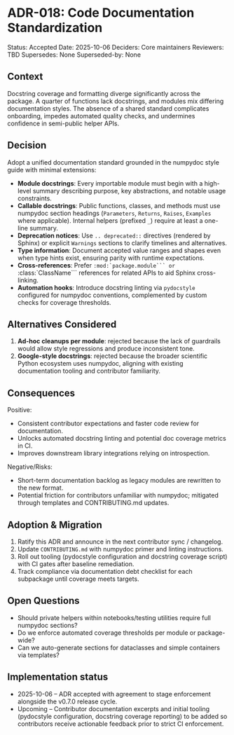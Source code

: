 # ADR-018: Code Documentation Standardization

Status: Accepted
Date: 2025-10-06
Deciders: Core maintainers
Reviewers: TBD
Supersedes: None
Superseded-by: None

## Context

Docstring coverage and formatting diverge significantly across the package. A quarter of
functions lack docstrings, and modules mix differing documentation styles. The absence of a
shared standard complicates onboarding, impedes automated quality checks, and undermines
confidence in semi-public helper APIs.

## Decision

Adopt a unified documentation standard grounded in the numpydoc style guide with minimal
extensions:

- **Module docstrings**: Every importable module must begin with a high-level summary
  describing purpose, key abstractions, and notable usage constraints.
- **Callable docstrings**: Public functions, classes, and methods must use numpydoc section
  headings (`Parameters`, `Returns`, `Raises`, `Examples` where applicable). Internal helpers
  (prefixed `_`) require at least a one-line summary.
- **Deprecation notices**: Use `.. deprecated::` directives (rendered by Sphinx) or explicit
  `Warnings` sections to clarify timelines and alternatives.
- **Type information**: Document accepted value ranges and shapes even when type hints exist,
  ensuring parity with runtime expectations.
- **Cross-references**: Prefer ``:mod:`package.module``` or ``:class:`ClassName``` references
  for related APIs to aid Sphinx cross-linking.
- **Automation hooks**: Introduce docstring linting via `pydocstyle` configured for numpydoc
  conventions, complemented by custom checks for coverage thresholds.

## Alternatives Considered

1. **Ad-hoc cleanups per module**: rejected because the lack of guardrails would allow style
   regressions and produce inconsistent tone.
2. **Google-style docstrings**: rejected because the broader scientific Python ecosystem uses
   numpydoc, aligning with existing documentation tooling and contributor familiarity.

## Consequences

Positive:
- Consistent contributor expectations and faster code review for documentation.
- Unlocks automated docstring linting and potential doc coverage metrics in CI.
- Improves downstream library integrations relying on introspection.

Negative/Risks:
- Short-term documentation backlog as legacy modules are rewritten to the new format.
- Potential friction for contributors unfamiliar with numpydoc; mitigated through templates
  and CONTRIBUTING.md updates.

## Adoption & Migration

1. Ratify this ADR and announce in the next contributor sync / changelog.
2. Update `CONTRIBUTING.md` with numpydoc primer and linting instructions.
3. Roll out tooling (pydocstyle configuration and docstring coverage script) with CI gates
   after baseline remediation.
4. Track compliance via documentation debt checklist for each subpackage until coverage
   meets targets.

## Open Questions

- Should private helpers within notebooks/testing utilities require full numpydoc sections?
- Do we enforce automated coverage thresholds per module or package-wide?
- Can we auto-generate sections for dataclasses and simple containers via templates?

## Implementation status

- 2025-10-06 – ADR accepted with agreement to stage enforcement alongside the v0.7.0
  release cycle.
- Upcoming – Contributor documentation excerpts and initial tooling (pydocstyle
  configuration, docstring coverage reporting) to be added so contributors receive
  actionable feedback prior to strict CI enforcement.

